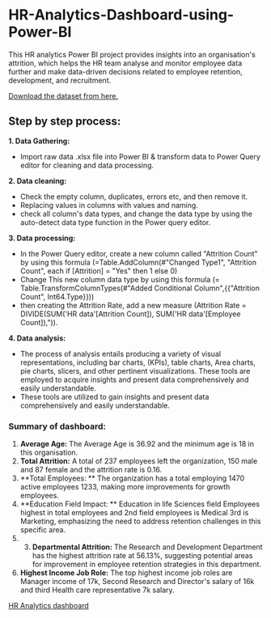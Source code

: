 # HR-Analytics-Dashboard-using-Power-BI

This HR analytics Power BI project provides insights into an organisation's attrition, which helps the HR team analyse and monitor employee data further and make data-driven decisions related to employee retention, development, and recruitment.

[Download the dataset from here.](https://github.com/NandiniRajn/HR-Analytics-Dashboard-using-Power-BI/blob/main/HR%20Dataset.xlsx)

## Step by step process:

**1. Data Gathering:** 
  - Import raw data .xlsx file into Power BI & transform data to Power Query editor for cleaning and data processing.

**2. Data cleaning:**
  - Check the empty column, duplicates, errors etc, and then remove it.
  - Replacing values in columns with values and naming.
  - check all column's data types, and change the data type by using the auto-detect data type function in the Power query editor.

**3. Data processing:**
  - In the Power Query editor, create a new column called "Attrition Count" by using this formula (=Table.AddColumn(#"Changed Type1", "Attrition Count", each if [Attrition] = "Yes" then 1 else 0) 
  - Change This new column data type by using this formula (= Table.TransformColumnTypes(#"Added Conditional Column",{{"Attrition Count", Int64.Type}}))
  - then creating the Attrition Rate, add a new measure (Attrition Rate = DIVIDE(SUM('HR data'[Attrition Count]), SUM('HR data'[Employee Count]),")).

**4. Data analysis:**
  - The process of analysis entails producing a variety of visual representations, including bar charts, (KPIs), table charts, Area charts, pie charts, slicers, and other pertinent visualizations. These tools are employed to acquire insights and present data comprehensively and easily understandable.
  - These tools are utilized to gain insights and present data comprehensively and easily understandable.

### Summary of dashboard:

1. **Average Age:** The Average Age is 36.92 and the minimum age is 18 in this organisation.
2. **Total Attrition:** A total of 237 employees left the organization, 150 male and 87 female and the attrition rate is 0.16.
3. **Total Employees: ** The organization has a total employing 1470 active employees 1233, making more improvements for growth employees.
4. **Education Field Impact: ** Education in life Sciences field Employees highest in total employees and 2nd field employees is Medical 3rd is Marketing, emphasizing the need to address retention challenges in this specific area.
5. 3. **Departmental Attrition:** The Research and Development Department has the highest attrition rate at 56.13%, suggesting potential areas for improvement in employee retention strategies in this department.
7. **Highest Income Job Role:**  The top highest income job roles are Manager income of 17k, Second Research and Director's salary of 16k and third Health care representative 7k salary. 


[HR Analytics dashboard]( https://github.com/NandiniRajn/HR-Analytics-Dashboard-using-Power-BI/blob/main/HR%20Dashboard1.pdf)

